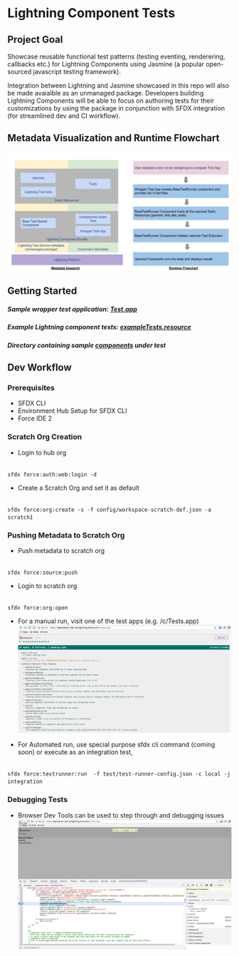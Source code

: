 # Lightning Component Tests
## Project Goal
Showcase reusable functional test patterns (testing eventing, renderering, callbacks etc.) for Lightning Components using Jasmine (a popular open-sourced javascript testing framework). 

Integration between Lightning and Jasmine showcased in this repo will also be made avaialble as an unmanaged package. Developers building Lightning Components will be able to focus on authoring tests for their customizations by using the package in conjunction with SFDX integration (for streamlined dev and CI workflow).

## Metadata Visualization and Runtime Flowchart
![metadata visualization and runtime flowchart](doc-resources/metadata-visualization-and-runtime-flowchart.png)

## Getting Started
##### Sample wrapper test application: [Test.app](lightning-component-tests/test/default/aura/Tests/Tests.app)
##### Example Lightning component tests: [exampleTests.resource](lightning-component-tests/test/default/staticresources/exampleTests.resource)
##### Directory containing sample [components](lightning-component-tests/main/default/aura) under test

## Dev Workflow
### Prerequisites
* SFDX CLI 
* Environment Hub Setup for SFDX CLI
* Force IDE 2

### Scratch Org Creation
* Login to hub org
<code>
sfdx force:auth:web:login -d
</code>

* Create a Scratch Org and set it as default
<code>
sfdx force:org:create -s -f config/workspace-scratch-def.json -a scratch1
</code>

### Pushing Metadata to Scratch Org
* Push metadata to scratch org
<code>
sfdx force:source:push 
</code>

* Login to scratch org
<code>
sfdx force:org:open
</code>

* For a manual run, visit one of the test apps (e.g. /c/Tests.app)
![sample run](/doc-resources/SampleTestRun.png)

* For Automated run, use special purpose sfdx cli command (coming soon) or execute as an integration test,
<code>
sfdx force:testrunner:run  -f test/test-runner-config.json -c local -j integration
</code>

### Debugging Tests
* Browser Dev Tools can be used to step through and debugging issues
![sample debugging](/doc-resources/SampleDebugging.png)
